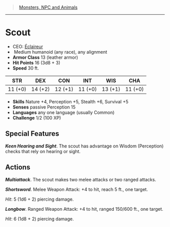 ﻿---
!MonsterItem
Family: MonsterVO
Type: humanoid (any race)
Size: Medium
Alignment: any alignment
ArmorClass: 13 (leather armor)
HitPoints: 16 (3d8 + 3)
Speed: 30 ft.
Strength: 11 (+0)
Dexterity: 14 (+2)
Constitution: 12 (+1)
Intelligence: 11 (+0)
Wisdom: 13 (+1)
Charisma: 11 (+0)
Skills: Nature +4, Perception +5, Stealth +6, Survival +5
Senses: passive Perception 15
Languages: any one language (usually Common)
Challenge: 1/2 (100 XP)
Id: monsters_vo.md#scout
ParentLink: monsters_vo.md#monsters-npc-and-animals
Name: Scout
ParentName: Monsters, NPC and Animals
NameLevel: 1
AltName: '[Éclaireur](hd_monsters_eclaireur.md)'
Attributes:
  Name: Scout
  Markdown: >+
    # <!--Name-->Scout<!--/Name-->


    - CEO: <!--AltName-->[Éclaireur](hd_monsters_eclaireur.md)<!--/AltName-->

    -  <!--Size-->Medium<!--/Size--> <!--Type-->humanoid (any race)<!--/Type-->, <!--Alignment-->any alignment<!--/Alignment-->

    - **Armor Class** <!--ArmorClass-->13 (leather armor)<!--/ArmorClass-->

    - **Hit Points** <!--HitPoints-->16 (3d8 + 3)<!--/HitPoints-->

    - **Speed** <!--Speed-->30 ft.<!--/Speed-->


    |STR|DEX|CON|INT|WIS|CHA|

    |---|---|---|---|---|---|

    |<!--Strength-->11 (+0)<!--/Strength-->|<!--Dexterity-->14 (+2)<!--/Dexterity-->|<!--Constitution-->12 (+1)<!--/Constitution-->|<!--Intelligence-->11 (+0)<!--/Intelligence-->|<!--Wisdom-->13 (+1)<!--/Wisdom-->|<!--Charisma-->11 (+0)<!--/Charisma-->|


    - **Skills** <!--Skills-->Nature +4, Perception +5, Stealth +6, Survival +5<!--/Skills-->

    - **Senses** <!--Senses-->passive Perception 15<!--/Senses-->

    - **Languages** <!--Languages-->any one language (usually Common)<!--/Languages-->

    - **Challenge** <!--Challenge-->1/2 (100 XP)<!--/Challenge-->


    ## Special Features


    **_Keen Hearing and Sight_**. The scout has advantage on Wisdom (Perception) checks that rely on hearing or sight.


    ## Actions


    **_Multiattack_**. The scout makes two melee attacks or two ranged attacks.


    **_Shortsword_**. Melee Weapon Attack: +4 to hit, reach 5 ft., one target.


    _Hit_: 5 (1d6 + 2) piercing damage.


    **_Longbow_**. Ranged Weapon Attack: +4 to hit, ranged 150/600 ft., one target.


    _Hit_: 6 (1d8 + 2) piercing damage.

  AltName: '[Éclaireur](hd_monsters_eclaireur.md)'
  Size: Medium
  Type: humanoid (any race)
  Alignment: any alignment
  ArmorClass: 13 (leather armor)
  HitPoints: 16 (3d8 + 3)
  Speed: 30 ft.
  Strength: 11 (+0)
  Dexterity: 14 (+2)
  Constitution: 12 (+1)
  Intelligence: 11 (+0)
  Wisdom: 13 (+1)
  Charisma: 11 (+0)
  Skills: Nature +4, Perception +5, Stealth +6, Survival +5
  Senses: passive Perception 15
  Languages: any one language (usually Common)
  Challenge: 1/2 (100 XP)
AttributesDictionary: >+
  Name: Scout

  Markdown: >+

    # <!--Name-->Scout<!--/Name-->





    - CEO: <!--AltName-->[Éclaireur](hd_monsters_eclaireur.md)<!--/AltName-->



    -  <!--Size-->Medium<!--/Size--> <!--Type-->humanoid (any race)<!--/Type-->, <!--Alignment-->any alignment<!--/Alignment-->



    - **Armor Class** <!--ArmorClass-->13 (leather armor)<!--/ArmorClass-->



    - **Hit Points** <!--HitPoints-->16 (3d8 + 3)<!--/HitPoints-->



    - **Speed** <!--Speed-->30 ft.<!--/Speed-->





    |STR|DEX|CON|INT|WIS|CHA|



    |---|---|---|---|---|---|



    |<!--Strength-->11 (+0)<!--/Strength-->|<!--Dexterity-->14 (+2)<!--/Dexterity-->|<!--Constitution-->12 (+1)<!--/Constitution-->|<!--Intelligence-->11 (+0)<!--/Intelligence-->|<!--Wisdom-->13 (+1)<!--/Wisdom-->|<!--Charisma-->11 (+0)<!--/Charisma-->|





    - **Skills** <!--Skills-->Nature +4, Perception +5, Stealth +6, Survival +5<!--/Skills-->



    - **Senses** <!--Senses-->passive Perception 15<!--/Senses-->



    - **Languages** <!--Languages-->any one language (usually Common)<!--/Languages-->



    - **Challenge** <!--Challenge-->1/2 (100 XP)<!--/Challenge-->





    ## Special Features





    **_Keen Hearing and Sight_**. The scout has advantage on Wisdom (Perception) checks that rely on hearing or sight.





    ## Actions





    **_Multiattack_**. The scout makes two melee attacks or two ranged attacks.





    **_Shortsword_**. Melee Weapon Attack: +4 to hit, reach 5 ft., one target.





    _Hit_: 5 (1d6 + 2) piercing damage.





    **_Longbow_**. Ranged Weapon Attack: +4 to hit, ranged 150/600 ft., one target.





    _Hit_: 6 (1d8 + 2) piercing damage.



  AltName: '[Éclaireur](hd_monsters_eclaireur.md)'

  Size: Medium

  Type: humanoid (any race)

  Alignment: any alignment

  ArmorClass: 13 (leather armor)

  HitPoints: 16 (3d8 + 3)

  Speed: 30 ft.

  Strength: 11 (+0)

  Dexterity: 14 (+2)

  Constitution: 12 (+1)

  Intelligence: 11 (+0)

  Wisdom: 13 (+1)

  Charisma: 11 (+0)

  Skills: Nature +4, Perception +5, Stealth +6, Survival +5

  Senses: passive Perception 15

  Languages: any one language (usually Common)

  Challenge: 1/2 (100 XP)

---
> [Monsters, NPC and Animals](srd_monsters.md)

---

# Scout

- CEO: [Éclaireur](hd_monsters_eclaireur.md)
-  Medium humanoid (any race), any alignment
- **Armor Class** 13 (leather armor)
- **Hit Points** 16 (3d8 + 3)
- **Speed** 30 ft.

|STR|DEX|CON|INT|WIS|CHA|
|---|---|---|---|---|---|
|11 (+0)|14 (+2)|12 (+1)|11 (+0)|13 (+1)|11 (+0)|

- **Skills** Nature +4, Perception +5, Stealth +6, Survival +5
- **Senses** passive Perception 15
- **Languages** any one language (usually Common)
- **Challenge** 1/2 (100 XP)

## Special Features

**_Keen Hearing and Sight_**. The scout has advantage on Wisdom (Perception) checks that rely on hearing or sight.

## Actions

**_Multiattack_**. The scout makes two melee attacks or two ranged attacks.

**_Shortsword_**. Melee Weapon Attack: +4 to hit, reach 5 ft., one target.

_Hit_: 5 (1d6 + 2) piercing damage.

**_Longbow_**. Ranged Weapon Attack: +4 to hit, ranged 150/600 ft., one target.

_Hit_: 6 (1d8 + 2) piercing damage.

